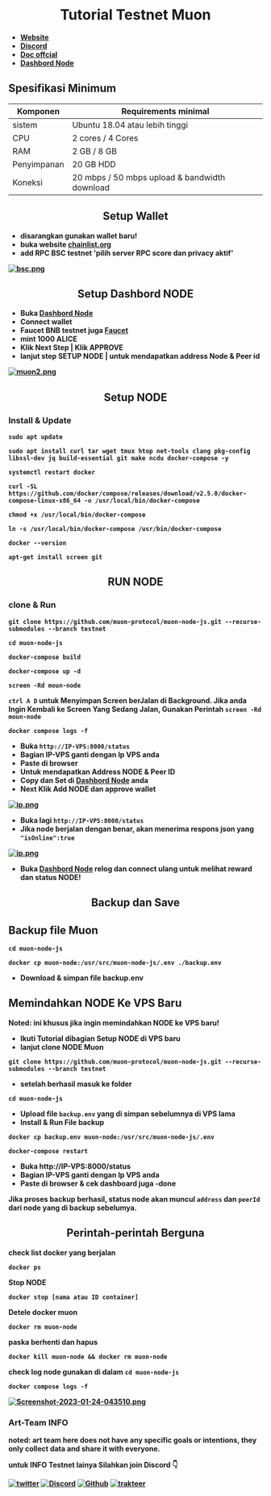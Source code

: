<h1 align="center"><strong>Tutorial Testnet Muon<strong></h1>

- [Website](https://muon.net/)
- [Discord](https://discord.gg/Q6Q5auhb49)
- [Doc offcial](https://docs.muon.net/muon-network/muon-nodes/joining-the-testnet-alice)
- [Dashbord Node](https://alice.muon.net/)

## Spesifikasi Minimum

| Komponen    | Requirements minimal                          |
| ----------- | --------------------------------------------- |
| sistem      | Ubuntu 18.04 atau lebih tinggi                |
| CPU         | 2 cores / 4 Cores                             |
| RAM         | 2 GB / 8 GB                                   |
| Penyimpanan | 20 GB HDD                                     |
| Koneksi     | 20 mbps / 50 mbps upload & bandwidth download |

<h2 align="center"><strong>Setup Wallet</strong></h2>

- disarangkan gunakan wallet baru!
- buka website [chainlist.org](https://chainlist.org/)
- add RPC BSC testnet 'pilih server RPC score dan privacy **aktif**'

[![bsc.png](https://i.postimg.cc/bJwMyBNT/bsc.png)](https://postimg.cc/jWBvvvfw)

<h2 align="center"><strong>Setup Dashbord NODE</strong></h2>

- Buka [Dashbord Node](https://alice.muon.net/)
- Connect wallet
- Faucet BNB testnet juga [Faucet](https://testnet.bnbchain.org/faucet-smart)
- mint 1000 ALICE
- Klik **Next Step** | Klik **APPROVE**
- lanjut step SETUP NODE | untuk mendapatkan address Node & Peer id

[![muon2.png](https://i.postimg.cc/DyVxd21h/muon2.png)](https://postimg.cc/23wdCNH9)

<h2 align="center"><strong>Setup NODE</strong></h2>

### Install & Update

```
sudo apt update
```

```
sudo apt install curl tar wget tmux htop net-tools clang pkg-config libssl-dev jq build-essential git make ncdu docker-compose -y
```

```
systemctl restart docker
```

```
curl -SL https://github.com/docker/compose/releases/download/v2.5.0/docker-compose-linux-x86_64 -o /usr/local/bin/docker-compose
```

```
chmod +x /usr/local/bin/docker-compose
```

```
ln -s /usr/local/bin/docker-compose /usr/bin/docker-compose
```

```
docker --version
```

```
apt-get install screen git
```

<h2 align="center"><strong>RUN NODE</strong></h2>

### clone & Run

```
git clone https://github.com/muon-protocol/muon-node-js.git --recurse-submodules --branch testnet
```

```
cd muon-node-js
```

```
docker-compose build
```

```
docker-compose up -d
```

```
screen -Rd moun-node
```

`ctrl A D` untuk Menyimpan Screen berJalan di Background.
Jika anda Ingin Kembali ke Screen Yang Sedang Jalan, Gunakan Perintah `screen -Rd moun-node`

```
docker compose logs -f
```

- Buka `http://IP-VPS:8000/status`
- Bagian IP-VPS ganti dengan Ip VPS anda
- Paste di browser
- Untuk mendapatkan Address NODE & Peer ID
- Copy dan Set di [Dashbord Node](https://alice.muon.net/) anda
- Next Klik Add NODE dan approve wallet

[![ip.png](https://i.postimg.cc/nrwT6DLS/ip.png)](https://postimg.cc/RJKctqKw)

- Buka lagi `http://IP-VPS:8000/status`
- Jika node berjalan dengan benar, akan menerima respons json yang `"isOnline":true`

[![ip.png](https://i.postimg.cc/6qbqndW0/ip.png)](https://postimg.cc/fSXMhS0t)

- Buka [Dashbord Node](https://alice.muon.net/) relog dan connect ulang untuk melihat reward dan status NODE!

<h2 align="center"><strong>Backup dan Save</strong></h2>

## Backup file Muon

```
cd muon-node-js
```

```
docker cp muon-node:/usr/src/muon-node-js/.env ./backup.env
```

- Download & simpan file backup.env

## Memindahkan NODE Ke VPS Baru
Noted: ini khusus jika ingin memindahkan NODE ke VPS baru!

- Ikuti Tutorial dibagian **Setup NODE** di VPS baru
- lanjut clone NODE Muon

```
git clone https://github.com/muon-protocol/muon-node-js.git --recurse-submodules --branch testnet
```

- setelah berhasil masuk ke folder

```
cd muon-node-js
```

- Upload file `backup.env` yang di simpan sebelumnya di VPS lama
- Install & Run File backup

```
docker cp backup.env muon-node:/usr/src/muon-node-js/.env
```

```
docker-compose restart
```

- Buka http://IP-VPS:8000/status
- Bagian IP-VPS ganti dengan Ip VPS anda
- Paste di browser & cek dashboard juga
-done

Jika proses backup berhasil, status node akan muncul `address` dan `peerId` dari node yang di backup sebelumya.

<h2 align="center"><strong>Perintah-perintah Berguna</strong></h2>

check list docker yang berjalan

```
docker ps
```

Stop NODE

```
docker stop [nama atau ID container]
```

Detele docker muon

```
docker rm muon-node
```

paska berhenti dan hapus

```
docker kill muon-node && docker rm muon-node
```

check log node gunakan di dalam `cd muon-node-js`

```
docker compose logs -f
```

[![Screenshot-2023-01-24-043510.png](https://i.postimg.cc/7L0dLYc6/Screenshot-2023-01-24-043510.png)](https://postimg.cc/94XJ8Vc5)

### Art-Team INFO

noted: **art team** here does not have any specific goals or intentions, they only collect data and share it with everyone.

untuk INFO Testnet lainya Silahkan join Discord 👇

[![twitter](https://img.shields.io/badge/twitter-1DA1F2?style=for-the-badge&logo=twitter&logoColor=white)](https://twitter.com/ArtSy5team)
[![Discord](https://img.shields.io/badge/discord-7289d9?style=for-the-badge&logo=discord&logoColor=white)](https://discord.gg/EAKEdZU6c8)
[![Github](https://img.shields.io/badge/GitHub-171515?style=for-the-badge&logo=GitHub&logoColor=white)](https://github.com/Art-Sy5team)
[![trakteer](https://img.shields.io/badge/trakteer.id-e31e1e?style=for-the-badge&logo=ko-fi&logoColor=white)](https://trakteer.id/Art-Sy5team/tip)
